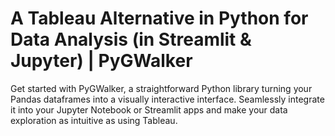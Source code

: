 # A Tableau Alternative in Python for Data Analysis (in Streamlit & Jupyter) | PyGWalker 
Get started with PyGWalker, a straightforward Python library turning your Pandas dataframes into a visually interactive interface. Seamlessly integrate it into your Jupyter Notebook or Streamlit apps and make your data exploration as intuitive as using Tableau.



